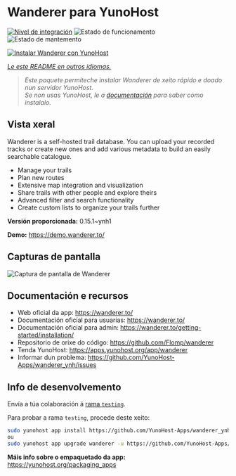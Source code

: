 <!--
NOTA: Este README foi creado automáticamente por <https://github.com/YunoHost/apps/tree/master/tools/readme_generator>
NON debe editarse manualmente.
-->

# Wanderer para YunoHost

[![Nivel de integración](https://apps.yunohost.org/badge/integration/wanderer)](https://ci-apps.yunohost.org/ci/apps/wanderer/)
![Estado de funcionamento](https://apps.yunohost.org/badge/state/wanderer)
![Estado de mantemento](https://apps.yunohost.org/badge/maintained/wanderer)

[![Instalar Wanderer con YunoHost](https://install-app.yunohost.org/install-with-yunohost.svg)](https://install-app.yunohost.org/?app=wanderer)

*[Le este README en outros idiomas.](./ALL_README.md)*

> *Este paquete permíteche instalar Wanderer de xeito rápido e doado nun servidor YunoHost.*  
> *Se non usas YunoHost, le a [documentación](https://yunohost.org/install) para saber como instalalo.*

## Vista xeral

Wanderer is a self-hosted trail database. You can upload your recorded tracks or create new ones and add various metadata to build an easily searchable catalogue.

- Manage your trails
- Plan new routes
- Extensive map integration and visualization
- Share trails with other people and explore theirs
- Advanced filter and search functionality
- Create custom lists to organize your trails further


**Versión proporcionada:** 0.15.1~ynh1

**Demo:** <https://demo.wanderer.to/>

## Capturas de pantalla

![Captura de pantalla de Wanderer](./doc/screenshots/wanderer.png)

## Documentación e recursos

- Web oficial da app: <https://wanderer.to/>
- Documentación oficial para usuarias: <https://wanderer.to/>
- Documentación oficial para admin: <https://wanderer.to/getting-started/installation/>
- Repositorio de orixe do código: <https://github.com/Flomp/wanderer>
- Tenda YunoHost: <https://apps.yunohost.org/app/wanderer>
- Informar dun problema: <https://github.com/YunoHost-Apps/wanderer_ynh/issues>

## Info de desenvolvemento

Envía a túa colaboración á [rama `testing`](https://github.com/YunoHost-Apps/wanderer_ynh/tree/testing).

Para probar a rama `testing`, procede deste xeito:

```bash
sudo yunohost app install https://github.com/YunoHost-Apps/wanderer_ynh/tree/testing --debug
ou
sudo yunohost app upgrade wanderer -u https://github.com/YunoHost-Apps/wanderer_ynh/tree/testing --debug
```

**Máis info sobre o empaquetado da app:** <https://yunohost.org/packaging_apps>
